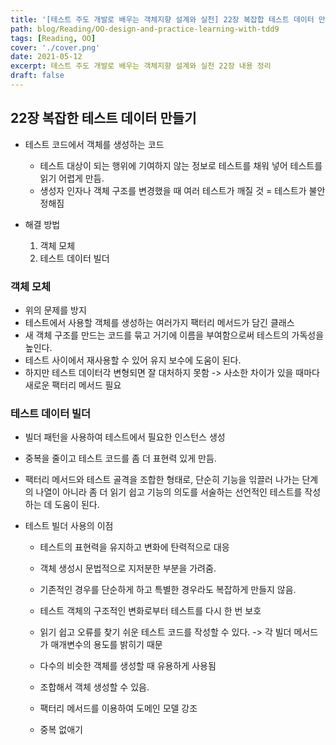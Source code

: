 ```yaml
---
title: '[테스트 주도 개발로 배우는 객체지향 설계와 실천] 22장 복잡합 테스트 데이터 만들기'
path: blog/Reading/OO-design-and-practice-learning-with-tdd9
tags: [Reading, OO]
cover: './cover.png'
date: 2021-05-12
excerpt: 테스트 주도 개발로 배우는 객체지향 설계와 실천 22장 내용 정리
draft: false
---
```


## 22장 복잡한 테스트 데이터 만들기

- 테스트 코드에서 객체를 생성하는 코드

  - 테스트 대상이 되는 행위에 기여하지 않는 정보로 테스트를 채워 넣어 테스트를 읽기 어렵게 만듬.
  - 생성자 인자나 객체 구조를 변경했을 때 여러 테스트가 깨질 것 = 테스트가 불안정해짐

- 해결 방법
  1. 객체 모체
  2. 테스트 데이터 빌더

### 객체 모체

- 위의 문제를 방지
- 테스트에서 사용할 객체를 생성하는 여러가지 팩터리 메서드가 담긴 클래스
- 새 객체 구조를 만드는 코드를 묶고 거기에 이름을 부여함으로써 테스트의 가독성을 높인다.
- 테스트 사이에서 재사용할 수 있어 유지 보수에 도움이 된다.
- 하지만 테스트 데이터각 변형되면 잘 대처하지 못함 -> 사소한 차이가 있을 때마다 새로운 팩터리 메서드 필요

### 테스트 데이터 빌더

- 빌더 패턴을 사용하여 테스트에서 필요한 인스턴스 생성

- 중복을 줄이고 테스트 코드를 좀 더 표현력 있게 만듬.

- 팩터리 메서드와 테스트 골격을 조합한 형태로, 단순히 기능을 읶끌러 나가는 단계의 나열이 아니라 좀 더 읽기 쉽고 기능의 의도를 서술하는 선언적인 테스트를 작성하는 데 도움이 된다.

- 테스트 빌더 사용의 이점

  - 테스트의 표현력을 유지하고 변화에 탄력적으로 대응

  - 객체 생성시 문법적으로 지저분한 부분을 가려줌.
  - 기존적인 경우를 단순하게 하고 특별한 경우라도 복잡하게 만들지 않음.
  - 테스트 객체의 구조적인 변화로부터 테스트를 다시 한 번 보호
  - 읽기 쉽고 오류를 찾기 쉬운 테스트 코드를 작성할 수 있다. -> 각 빌더 메서드가 매개변수의 용도를 밝히기 때문

  - 다수의 비슷한 객체를 생성할 때 유용하게 사용됨
  - 조합해서 객체 생성할 수 있음.
  - 팩터리 메서드를 이용하여 도메인 모델 강조
  - 중복 없애기
